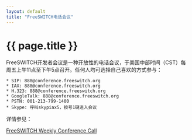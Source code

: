 ```yaml
---
layout: default
title: "FreeSWITCH电话会议"
---
```


# {{ page.title }}

FreeSWITCH开发者会议是一种开放性的电话会议，于美国中部时间（CST）每周五上午11点至下午5点召开。任何人均可选择自己喜欢的方式参与：

    * SIP: 888@conference.freeswitch.org
    * IAX: 888@conference.freeswitch.org
    * H.323: 888@conference.freeswitch.org
    * GoogleTalk: 888@conference.freeswitch.org
    * PSTN: 001-213-799-1400
    * Skype: 呼叫skypiax5，按号1键进入会议

详情参见：

[FreeSWITCH Weekly Conference Call](http://wiki.freeswitch.org/wiki/Weekly_Conference_Call)

